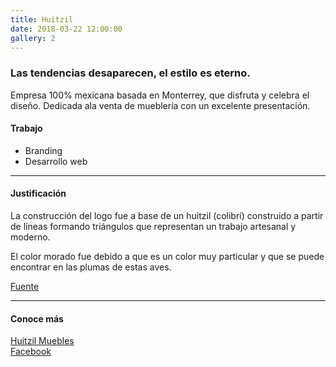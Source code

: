 ```yaml
---
title: Huitzil
date: 2018-03-22 12:00:00
gallery: 2
---
```

### Las tendencias desaparecen, el estilo es eterno.
<p class="lead">
	Empresa 100% mexicana basada en Monterrey, que disfruta y celebra el diseño. Dedicada ala venta de mueblería con un excelente presentación.
</p>

#### Trabajo
- Branding
- Desarrollo web

---

#### Justificación
La construcción del logo fue a base de un huitzil (colibrí) construido a partir de líneas formando triángulos que representan un trabajo artesanal y moderno.

El color morado fue debido a que es un color muy particular y que se puede encontrar en las plumas de estas aves.

[Fuente](https://www.mexicodesconocido.com.mx/la-leyenda-maya-del-colibri.html)

---

#### Conoce más
[Huitzil Muebles](http://huitzilmuebles.com/)  
[Facebook](https://www.facebook.com/pg/huitzilmuebles)
